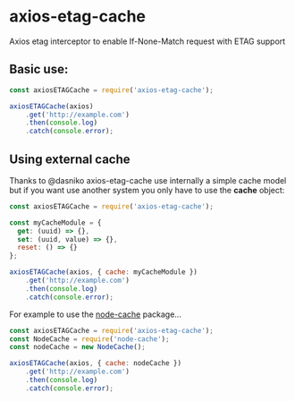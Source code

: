 # axios-etag-cache

Axios etag interceptor to enable If-None-Match request with ETAG support

## Basic use:

```js
const axiosETAGCache = require('axios-etag-cache');

axiosETAGCache(axios)
    .get('http://example.com')
    .then(console.log)
    .catch(console.error);
```

## Using external cache

Thanks to @dasniko axios-etag-cache use internally a simple cache model but if you want use another system you only have to use the **cache** object:

```js
const axiosETAGCache = require('axios-etag-cache');

const myCacheModule = {
  get: (uuid) => {}, 
  set: (uuid, value) => {},
  reset: () => {}
};

axiosETAGCache(axios, { cache: myCacheModule })
    .get('http://example.com')
    .then(console.log)
    .catch(console.error);
```

For example to use the [node-cache](https://www.npmjs.com/package/node-cache) package...

```js
const axiosETAGCache = require('axios-etag-cache');
const NodeCache = require('node-cache');
const nodeCache = new NodeCache();

axiosETAGCache(axios, { cache: nodeCache })
    .get('http://example.com')
    .then(console.log)
    .catch(console.error);
```







